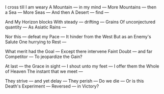 I cross till I am weary
A Mountain — in my mind —
More Mountains — then a Sea —
More Seas — And then
A Desert — find —

And My Horizon blocks
With steady — drifting — Grains
Of unconjectured quantity —
As Asiatic Rains —

Nor this — defeat my Pace —
It hinder from the West
But as an Enemy's Salute
One hurrying to Rest —

What merit had the Goal —
Except there intervene
Faint Doubt — and far Competitor —
To jeopardize the Gain?

At last — the Grace in sight —
I shout unto my feet —
I offer them the Whole of Heaven
The instant that we meet —

They strive — and yet delay —
They perish — Do we die —
Or is this Death's Experiment —
Reversed — in Victory?
